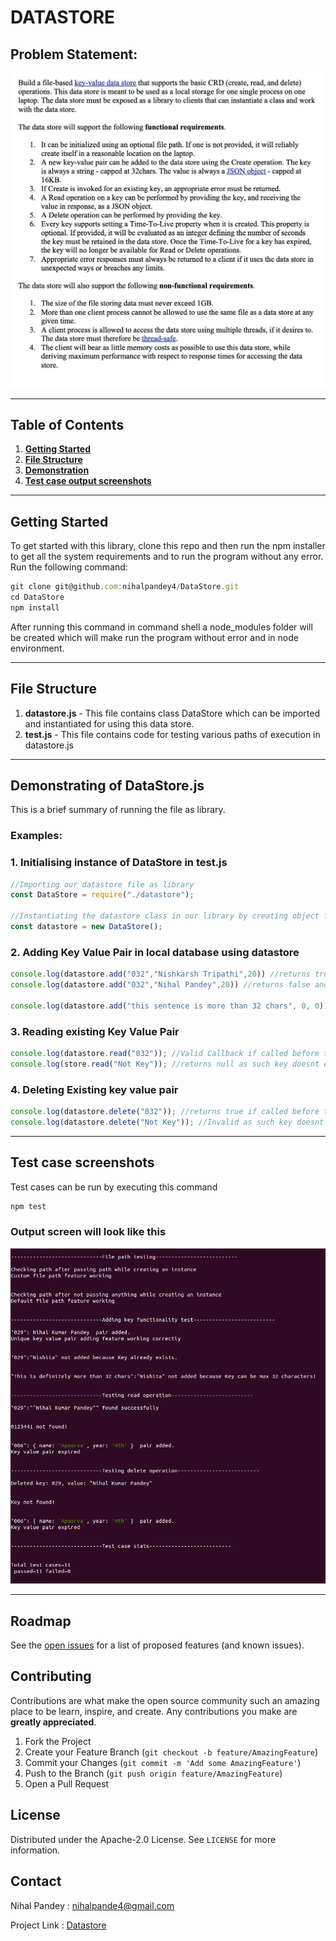 # **DATASTORE**

## **Problem Statement:**

![Problem Statement](./Problem_Statement.jpg)

<hr>

## **Table of Contents** 

1. **[Getting Started](#gettingstarted)**<br>
2. **[File Structure](#filestructure)**<br>
3. **[Demonstration](#demonstration)**<br>
4. **[Test case output screenshots](#testcases)**<br>

<hr>

<a name = "gettingstarted"></a>

## **Getting Started**

To get started with this library, clone this repo and then run the npm installer to get all the system requirements and to run the program without any error.<br>
Run the following command: <br>

```Javascript
git clone git@github.com:nihalpandey4/DataStore.git
cd DataStore
npm install
```

After running this command in command shell a node_modules folder will be created which will make run the program without error and in node environment.

<hr>

<a name="filestructure"></a>

## **File Structure**

1. **datastore.js** - This file contains class DataStore which can be imported and instantiated for using this data store.
2. **test.js** - This file contains code for testing various paths of execution in datastore.js

<hr>

<a name = "demonstration"></a>

## **Demonstrating of DataStore.js**

This is a brief summary of running the file as library.

### Examples:

### 1. **Initialising instance of DataStore in test.js**

```javascript
//Importing our datastore file as library
const DataStore = require("./datastore");

//Instantiating the datastore class in our library by creating object for it.
const datastore = new DataStore();
```

### 2. **Adding Key Value Pair in local database using datastore**

```javascript
console.log(datastore.add("032","Nishkarsh Tripathi",20)) //returns true as record is created
console.log(datastore.add("032","Nihal Pandey",20)) //returns false and prints error to the console as key is already present

console.log(datastore.add("this sentence is more than 32 chars", 0, 0)); //Returns false and wont create as the key is not capped under 32 char
```

### 3. **Reading existing Key Value Pair**

```javascript
console.log(datastore.read("032")); //Valid Callback if called before time to live property 
console.log(store.read("Not Key")); //returns null as such key doesnt exist
```

### 4. **Deleting Existing key value pair**

```javascript
console.log(datastore.delete("032")); //returns true if called before time to live property
console.log(datastore.delete("Not Key")); //Invalid as such key doesnt exist
```

<hr>

<a name="testcases"></a>

## Test case screenshots

Test cases can be run by executing this command

```Javascript
npm test
```

### Output screen will look like this

![Test cases output](./testCases.png)

<hr>

<!-- ROADMAP -->
## Roadmap

See the [open issues](https://github.com/nihalpandey4/Datastore/issues) for a list of proposed features (and known issues).

<!-- CONTRIBUTING -->
## Contributing

Contributions are what make the open source community such an amazing place to be learn, inspire, and create. Any contributions you make are **greatly appreciated**.

1. Fork the Project
2. Create your Feature Branch (`git checkout -b feature/AmazingFeature`)
3. Commit your Changes (`git commit -m 'Add some AmazingFeature'`)
4. Push to the Branch (`git push origin feature/AmazingFeature`)
5. Open a Pull Request


<!-- LICENSE -->
## License

Distributed under the Apache-2.0 License. See `LICENSE` for more information.

<!-- CONTACT -->
## Contact

Nihal Pandey : nihalpande4@gmail.com

Project Link : [Datastore](https://github.com/nihalpandey4/Datastore)

